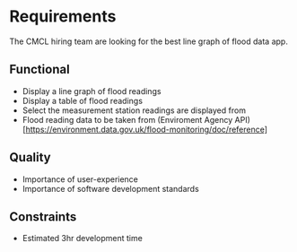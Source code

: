 # Requirements

The CMCL hiring team are looking for the best line graph of flood data app.

## Functional

- Display a line graph of flood readings
- Display a table of flood readings
- Select the measurement station readings are displayed from
- Flood reading data to be taken from (Enviroment Agency API)[https://environment.data.gov.uk/flood-monitoring/doc/reference]

## Quality

- Importance of user-experience
- Importance of software development standards

## Constraints

- Estimated 3hr development time
